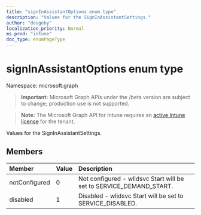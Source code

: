 ```yaml
---
title: "signInAssistantOptions enum type"
description: "Values for the SignInAssistantSettings."
author: "dougeby"
localization_priority: Normal
ms.prod: "intune"
doc_type: enumPageType
---
```


# signInAssistantOptions enum type

Namespace: microsoft.graph

> **Important:** Microsoft Graph APIs under the /beta version are subject to change; production use is not supported.

> **Note:** The Microsoft Graph API for Intune requires an [active Intune license](https://go.microsoft.com/fwlink/?linkid=839381) for the tenant.

Values for the SignInAssistantSettings.

## Members
|Member|Value|Description|
|:---|:---|:---|
|notConfigured|0|Not configured - wlidsvc Start will be set to SERVICE_DEMAND_START.|
|disabled|1|Disabled - wlidsvc Start will be set to SERVICE_DISABLED.|





